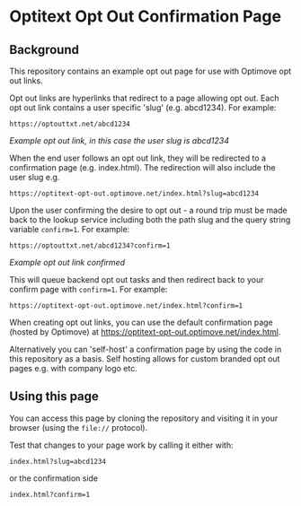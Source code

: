 # Optitext Opt Out Confirmation Page

## Background

This repository contains an example opt out page for use with Optimove opt out links.

Opt out links are hyperlinks that redirect to a page allowing opt out. Each opt out link contains a user specific 'slug' (e.g. abcd1234). For example:

```
https://optouttxt.net/abcd1234
```
_Example opt out link, in this case the user slug is abcd1234_

When the end user follows an opt out link, they will be redirected to a confirmation page (e.g. index.html).  The redirection will also include the user slug e.g.

```
https://optitext-opt-out.optimove.net/index.html?slug=abcd1234
```

Upon the user confirming the desire to opt out - a round trip must be made back to the lookup service including both the path slug and the query string variable `confirm=1`.  For example:

```
https://optouttxt.net/abcd1234?confirm=1
```
_Example opt out link confirmed_

This will queue backend opt out tasks and then redirect back to your confirm page with `confirm=1`. For example:

```
https://optitext-opt-out.optimove.net/index.html?confirm=1
```

When creating opt out links, you can use the default confirmation page (hosted by Optimove) at https://optitext-opt-out.optimove.net/index.html.

Alternatively you can 'self-host' a confirmation page by using the code in this repository as a basis. Self hosting allows for custom branded opt out pages e.g. with company logo etc.

## Using this page

You can access this page by cloning the repository and visiting it in your browser (using the `file://` protocol).

Test that changes to your page work by calling it either with:

```
index.html?slug=abcd1234
```

or the confirmation side

```
index.html?confirm=1
```

